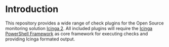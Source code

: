 # Introduction

This repository provides a wide range of check plugins for the Open Source monitoring solution [Icinga 2](https://icinga.com). All included plugins will require the [Icinga PowerShell Framework](https://github.com/Icinga/icinga-powershell-framework) as core framework for executing checks and providing Icinga formated output.
